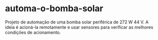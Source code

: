 # automa-o-bomba-solar
Projeto de automação de uma bomba solar periférica de 272 W 44 V. A ideia é acioná-la remotamente e usar sensores para verificar as melhores condições de acionamento. 
